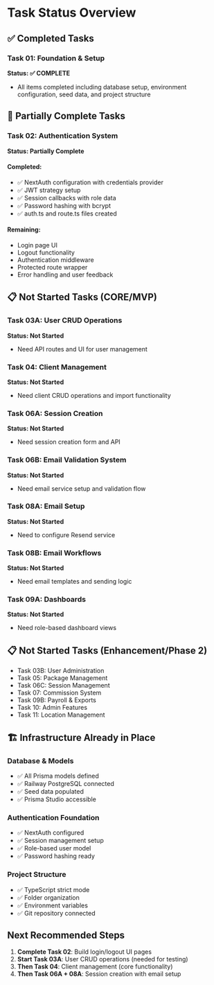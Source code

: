 # Task Status Overview

## ✅ Completed Tasks

### Task 01: Foundation & Setup
**Status: ✅ COMPLETE**
- All items completed including database setup, environment configuration, seed data, and project structure

## 🔄 Partially Complete Tasks

### Task 02: Authentication System  
**Status: Partially Complete**
#### Completed:
- ✅ NextAuth configuration with credentials provider
- ✅ JWT strategy setup
- ✅ Session callbacks with role data
- ✅ Password hashing with bcrypt
- ✅ auth.ts and route.ts files created

#### Remaining:
- Login page UI
- Logout functionality
- Authentication middleware
- Protected route wrapper
- Error handling and user feedback

## 📋 Not Started Tasks (CORE/MVP)

### Task 03A: User CRUD Operations
**Status: Not Started**
- Need API routes and UI for user management

### Task 04: Client Management
**Status: Not Started**
- Need client CRUD operations and import functionality

### Task 06A: Session Creation
**Status: Not Started**
- Need session creation form and API

### Task 06B: Email Validation System
**Status: Not Started**
- Need email service setup and validation flow

### Task 08A: Email Setup
**Status: Not Started**
- Need to configure Resend service

### Task 08B: Email Workflows
**Status: Not Started**
- Need email templates and sending logic

### Task 09A: Dashboards
**Status: Not Started**
- Need role-based dashboard views

## 📋 Not Started Tasks (Enhancement/Phase 2)

- Task 03B: User Administration
- Task 05: Package Management
- Task 06C: Session Management
- Task 07: Commission System
- Task 09B: Payroll & Exports
- Task 10: Admin Features
- Task 11: Location Management

## 🏗️ Infrastructure Already in Place

### Database & Models
- ✅ All Prisma models defined
- ✅ Railway PostgreSQL connected
- ✅ Seed data populated
- ✅ Prisma Studio accessible

### Authentication Foundation
- ✅ NextAuth configured
- ✅ Session management setup
- ✅ Role-based user model
- ✅ Password hashing ready

### Project Structure
- ✅ TypeScript strict mode
- ✅ Folder organization
- ✅ Environment variables
- ✅ Git repository connected

## Next Recommended Steps

1. **Complete Task 02**: Build login/logout UI pages
2. **Start Task 03A**: User CRUD operations (needed for testing)
3. **Then Task 04**: Client management (core functionality)
4. **Then Task 06A + 08A**: Session creation with email setup